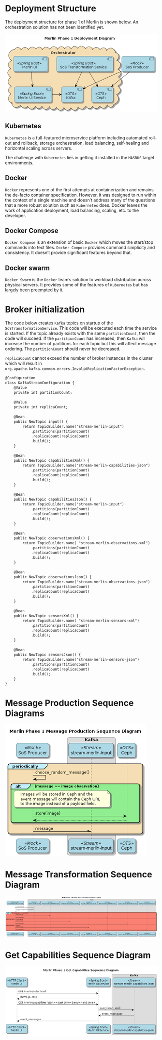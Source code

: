 

# Deployment Structure

The deployment structure for phase 1 of Merlin is shown below. An orchestration
solution has not been identified yet.

![img](./diagrams/merlin_phase_1_deployment_diagram.png)


## Kubernetes

`Kubernetes` is a full-featured microservice platform including automated roll-out
and rollback, storage orchestration, load balancing, self-healing and horizontal
scaling across servers.

The challenge with `Kubernetes` lies in getting it installed in the `MASBUS` target
environments.


## Docker

`Docker` represents one of the first attempts at containerization and remains the
de-facto container specification. However, it was designed to run within the
context of a single machine and doesn&rsquo;t address many of the questions that a
more robust solution such as `Kubernetes` does. Docker leaves the work of
application deployment, load balancing, scaling, etc. to the developer.


## Docker Compose

`Docker Compose` is an extension of basic `Docker` which moves the start/stop
commands into text files. `Docker Compose` provides command simplicity and
consistency. It doesn&rsquo;t provide significant features beyond that.


## Docker swarm

`Docker Swarm` is the `Docker` team&rsquo;s solution to workload distribution across
physical servers. It provides some of the features of `Kubernetes` but has largely
been preempted by it.


# Broker initialization

The code below creates `Kafka` topics on startup of the `SoSTransformationService`.
This code will be executed each time the service is started. If the topic
already exists with the same `partitionCount`, then the code will succeed. If the
`partitionCount` has increased, then `Kafka` will increase the number of partitions
for each topic but this will affect message ordering. The `partitionCount` should
never be decreased.

`replicaCount` cannot exceed the number of broker instances in the cluster which
will result in `org.apache.kafka.common.errors.InvalidReplicationFactorException`.

    @Configuration
    class KafkaStreamConfiguration {
        @Value
        private int partitionCount;
    
        @Value
        private int replicaCount;
    
        @Bean
        public NewTopic input() {
            return TopicBuilder.name("stream-merlin-input")
                .partitions(partitionCount)
                .replicaCount(replicaCount)
                .build();
        }
    
        @Bean
        public NewTopic capabilitiesXml() {
            return TopicBuilder.name("stream-merlin-capabilities-json")
                .partitions(partitionCount)
                .replicaCount(replicaCount)
                .build();
        }
    
        @Bean
        public NewTopic capabilitiesJson() {
            return TopicBuilder.name("stream-merlin-input")
                .partitions(partitionCount)
                .replicaCount(replicaCount)
                .build();
        }
    
        @Bean
        public NewTopic observationsXml() {
            return TopicBuilder.name( "stream-merlin-observations-xml")
                .partitions(partitionCount)
                .replicaCount(replicaCount)
                .build();
        }
    
        @Bean
        public NewTopic observationsJson() {
            return TopicBuilder.name("stream-merlin-observations-json")
                .partitions(partitionCount)
                .replicaCount(replicaCount)
                .build();
        }
    
        @Bean
        public NewTopic sensorsXml() {
            return TopicBuilder.name( "stream-merlin-sensors-xml")
                .partitions(partitionCount)
                .replicaCount(replicaCount)
                .build();
        }
    
        @Bean
        public NewTopic sensorsJson() {
            return TopicBuilder.name("stream-merlin-sensors-json")
                .partitions(partitionCount)
                .replicaCount(replicaCount)
                .build();
        }
    }


# Message Production Sequence Diagrams

![img](./diagrams/merlin_phase_1_message_production_sequence_diagram.png)


# Message Transformation Sequence Diagram

![img](./diagrams/merlin_phase_1_message_transformation_sequence_diagram.png)


# Get Capabilities Sequence Diagram

![img](./diagrams/merlin_phase_1_get_capabilities_sequence_diagram.png)

